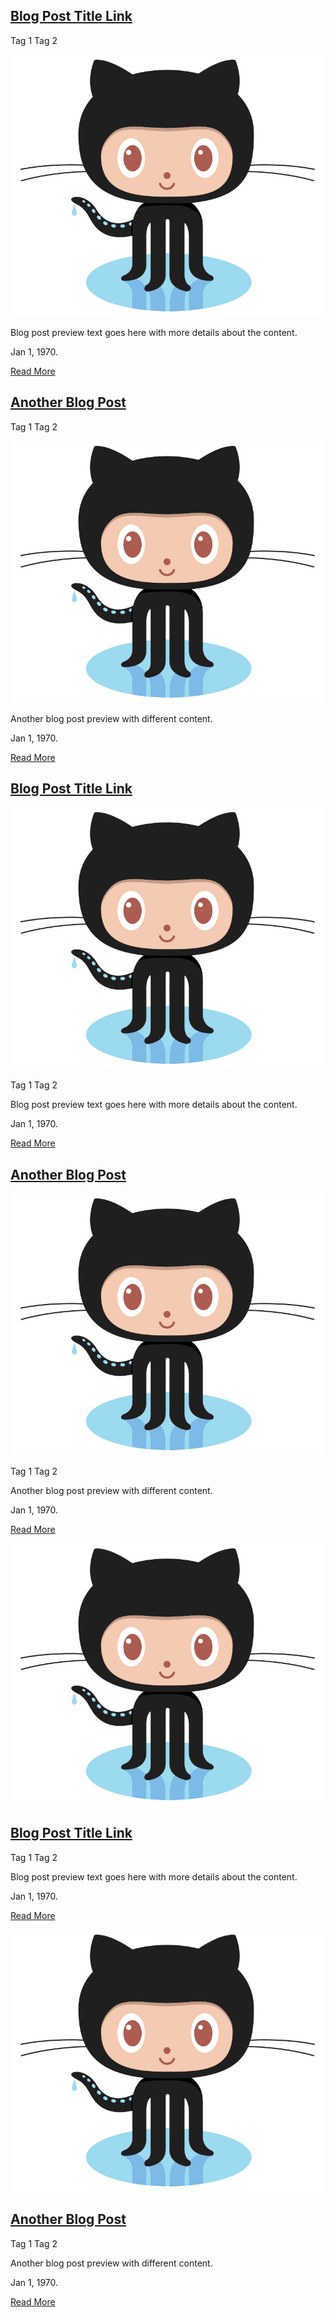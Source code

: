 <div class="card-list">
  <div class="card">

  ## [Blog Post Title Link](#)

  <span class='badge'> Tag 1</span> <span class='badge'> Tag 2</span>

  ![Blog Post Image](images/octocat.jpg)

  Blog post preview text goes here with more details about the content.  

  Jan 1, 1970. 

  [Read More](# ":class=navpill")

 </div>
 <div class="card">

 ## [Another Blog Post](#)

 <span class='badge'> Tag 1</span> <span class='badge'> Tag 2</span>

 ![Blog Post Image](images/octocat.jpg)

 Another blog post preview with different content.  

 Jan 1, 1970. 

 [Read More](# ":class=navpill")
    
 </div>
</div>

<div class="card-list">
  <div class="card-rounded">

  ## [Blog Post Title Link](#)

  ![Blog Post Image](images/octocat.jpg)

  <span class='badge'> Tag 1</span> <span class='badge'> Tag 2</span>

  Blog post preview text goes here with more details about the content.  

  Jan 1, 1970. 

  [Read More](# ":class=navpill")

 </div>
 <div class="card-rounded">

 ## [Another Blog Post](#)
 
 ![Blog Post Image](images/octocat.jpg)

 <span class='badge'> Tag 1</span> <span class='badge'> Tag 2</span>

 Another blog post preview with different content.  

 Jan 1, 1970. 

 [Read More](# ":class=navpill")
    
 </div>
</div>

<div class="card-list">
  <div class="card-rounded">

  ![Blog Post Image](images/octocat.jpg)

  ## [Blog Post Title Link](#)

  <span class='badge'> Tag 1</span> <span class='badge'> Tag 2</span>
  
  Blog post preview text goes here with more details about the content.  

  Jan 1, 1970. 

  [Read More](# ":class=navpill")

 </div>
 <div class="card-rounded">
 
 ![Blog Post Image](images/octocat.jpg)

  ## [Another Blog Post](#)

 <span class='badge'> Tag 1</span> <span class='badge'> Tag 2</span>

 Another blog post preview with different content.  

 Jan 1, 1970. 

 [Read More](# ":class=navpill")
    
 </div>
</div>
